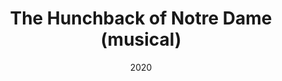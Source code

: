 ---
published: false
cancelled: COVID-19
layout: productions
title: The Hunchback of Notre Dame (musical)
date: 2020
category: musical
Theatre: Players by the Sea
Website: https://www.playersbythesea.org/hunchback-of-notre-dame
show_details:
- Music: Alan Menken - wiki
- Lyrics: Stephen Schwartz - wiki
- Book: Peter Parnell - wiki
- Basis: 
  - The Hunchback of Notre-Dame - wiki
  - Victor Hugo - wiki
  - The Hunchback of Notre Dame (1996 film) - wiki
  - Walt Disney Animation Studios - wiki
- Wikipedia: The Hunchback of Notre Dame - wiki
showtimes:
- 2020-07-17 20:00:00
- 2020-07-18 20:00:00
- 2020-07-19 14:00:00
- 2020-07-23 20:00:00
- 2020-07-24 20:00:00
- 2020-07-25 20:00:00
- 2020-07-26 14:00:00
- 2020-07-30 20:00:00
- 2020-07-31 20:00:00
- 2020-08-01 20:00:00
- 2020-08-02 14:00:00
- 2020-08-06 20:00:00
- 2020-08-07 20:00:00
- 2020-08-08 20:00:00
crew:
- Director: Joe Kemper
- Producer: Tyvin McSwain

---